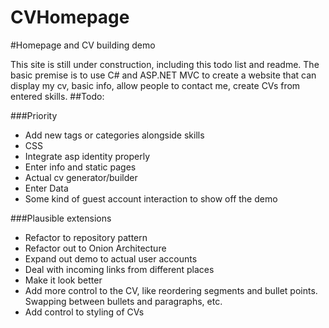 CVHomepage
==========

#Homepage and CV building demo

This site is still under construction, including this todo list and readme. The basic premise is to use C# and ASP.NET MVC to
create a website that can display my cv, basic info, allow people to contact me, create CVs from entered skills.
##Todo:

###Priority
- Add new tags or categories alongside skills
- CSS
- Integrate asp identity properly
- Enter info and static pages
- Actual cv generator/builder
- Enter Data
- Some kind of guest account interaction to show off the demo

###Plausible extensions
- Refactor to repository pattern
- Refactor out to Onion Architecture
- Expand out demo to actual user accounts
- Deal with incoming links from different places
- Make it look better
- Add more control to the CV, like reordering segments and bullet points. Swapping between bullets and paragraphs, etc.
- Add control to styling of CVs
